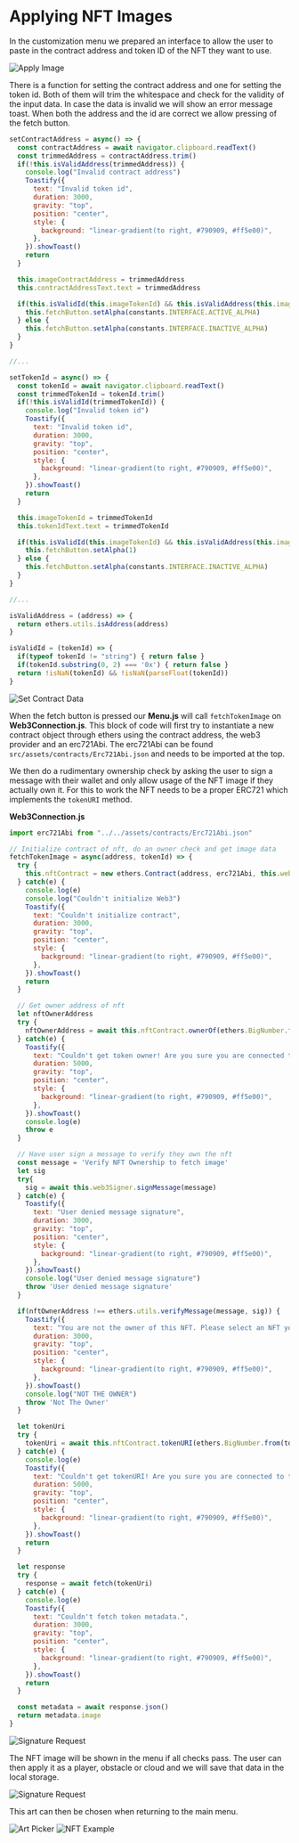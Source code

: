 ---
---

# Applying NFT Images

In the customization menu we prepared an interface to allow the user to paste in the contract address and token ID of the NFT they want to use.

![Apply Image](/img/docs/techdocs/sample-game/game-apply-contract.png)

There is a function for setting the contract address and one for setting the token id.
Both of them will trim the whitespace and check for the validity of the input data. In case the data is invalid we will show an error message toast.
When both the address and the id are correct we allow pressing of the fetch button.

``` javascript
setContractAddress = async() => {
  const contractAddress = await navigator.clipboard.readText()
  const trimmedAddress = contractAddress.trim()
  if(!this.isValidAddress(trimmedAddress)) { 
    console.log("Invalid contract address")
    Toastify({
      text: "Invalid token id",
      duration: 3000,
      gravity: "top",
      position: "center",
      style: {
        background: "linear-gradient(to right, #790909, #ff5e00)",
      },
    }).showToast()
    return 
  }

  this.imageContractAddress = trimmedAddress
  this.contractAddressText.text = trimmedAddress

  if(this.isValidId(this.imageTokenId) && this.isValidAddress(this.imageContractAddress)) {
    this.fetchButton.setAlpha(constants.INTERFACE.ACTIVE_ALPHA)
  } else {
    this.fetchButton.setAlpha(constants.INTERFACE.INACTIVE_ALPHA)
  }
}

//...

setTokenId = async() => {
  const tokenId = await navigator.clipboard.readText()
  const trimmedTokenId = tokenId.trim()
  if(!this.isValidId(trimmedTokenId)) {
    console.log("Invalid token id")
    Toastify({
      text: "Invalid token id",
      duration: 3000,
      gravity: "top",
      position: "center",
      style: {
        background: "linear-gradient(to right, #790909, #ff5e00)",
      },
    }).showToast()
    return
  }

  this.imageTokenId = trimmedTokenId
  this.tokenIdText.text = trimmedTokenId

  if(this.isValidId(this.imageTokenId) && this.isValidAddress(this.imageContractAddress)) {
    this.fetchButton.setAlpha(1)
  } else {
    this.fetchButton.setAlpha(constants.INTERFACE.INACTIVE_ALPHA)
  }
}

//...

isValidAddress = (address) => {
  return ethers.utils.isAddress(address)
}

isValidId = (tokenId) => {
  if(typeof tokenId != "string") { return false }
  if(tokenId.substring(0, 2) === '0x') { return false }
  return !isNaN(tokenId) && !isNaN(parseFloat(tokenId))
}
```

![Set Contract Data](/img/docs/techdocs/sample-game/game-set-contract.png)

When the fetch button is pressed our **Menu.js** will call `fetchTokenImage` on **Web3Connection.js**.
This block of code will first try to instantiate a new contract object through ethers using the contract address, the web3 provider and an erc721Abi.
The erc721Abi can be found `src/assets/contracts/Erc721Abi.json` and needs to be imported at the top.

We then do a rudimentary ownership check by asking the user to sign a message with their wallet and only allow usage of the NFT image if they actually own it.
For this to work the NFT needs to be a proper ERC721 which implements the `tokenURI` method.

**Web3Connection.js**

``` javascript
import erc721Abi from "../../assets/contracts/Erc721Abi.json"

// Initialize contract of nft, do an owner check and get image data
fetchTokenImage = async(address, tokenId) => {
  try {
    this.nftContract = new ethers.Contract(address, erc721Abi, this.web3Provider)
  } catch(e) {
    console.log(e)
    console.log("Couldn't initialize Web3")
    Toastify({
      text: "Couldn't initialize contract",
      duration: 3000,
      gravity: "top",
      position: "center",
      style: {
        background: "linear-gradient(to right, #790909, #ff5e00)",
      },
    }).showToast()
    return
  }

  // Get owner address of nft
  let nftOwnerAddress
  try {
    nftOwnerAddress = await this.nftContract.ownerOf(ethers.BigNumber.from(tokenId))
  } catch(e) {
    Toastify({
      text: "Couldn't get token owner! Are you sure you are connected to the correct network and the token is a valid NFT?",
      duration: 5000,
      gravity: "top",
      position: "center",
      style: {
        background: "linear-gradient(to right, #790909, #ff5e00)",
      },
    }).showToast()
    console.log(e)
    throw e
  }

  // Have user sign a message to verify they own the nft
  const message = 'Verify NFT Ownership to fetch image'
  let sig
  try{
    sig = await this.web3Signer.signMessage(message)
  } catch(e) {
    Toastify({
      text: "User denied message signature",
      duration: 3000,
      gravity: "top",
      position: "center",
      style: {
        background: "linear-gradient(to right, #790909, #ff5e00)",
      },
    }).showToast()
    console.log("User denied message signature")
    throw 'User denied message signature'
  }

  if(nftOwnerAddress !== ethers.utils.verifyMessage(message, sig)) {
    Toastify({
      text: "You are not the owner of this NFT. Please select an NFT you own in this wallet.",
      duration: 3000,
      gravity: "top",
      position: "center",
      style: {
        background: "linear-gradient(to right, #790909, #ff5e00)",
      },
    }).showToast()
    console.log("NOT THE OWNER")
    throw 'Not The Owner'
  }

  let tokenUri
  try {
    tokenUri = await this.nftContract.tokenURI(ethers.BigNumber.from(tokenId))
  } catch(e) {
    console.log(e)
    Toastify({
      text: "Couldn't get tokenURI! Are you sure you are connected to the correct network and the token is a valid NFT?",
      duration: 5000,
      gravity: "top",
      position: "center",
      style: {
        background: "linear-gradient(to right, #790909, #ff5e00)",
      },
    }).showToast()
    return
  }

  let response
  try {
    response = await fetch(tokenUri)
  } catch(e) {
    console.log(e)
    Toastify({
      text: "Couldn't fetch token metadata.",
      duration: 3000,
      gravity: "top",
      position: "center",
      style: {
        background: "linear-gradient(to right, #790909, #ff5e00)",
      },
    }).showToast()
    return
  }

  const metadata = await response.json()
  return metadata.image
}
```

![Signature Request](/img/docs/techdocs/sample-game/game-signature-request.png)

The NFT image will be shown in the menu if all checks pass.
The user can then apply it as a player, obstacle or cloud and we will save that data in the local storage.

![Signature Request](/img/docs/techdocs/sample-game/game-apply-image.png)

This art can then be chosen when returning to the main menu.

![Art Picker](/img/docs/techdocs/sample-game/game-art-picker.png)
![NFT Example](/img/docs/techdocs/sample-game/game-nft-example.png)
